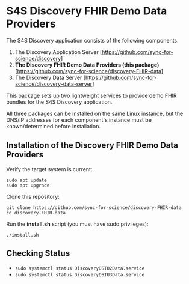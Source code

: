 # S4S Discovery FHIR Demo Data Providers

The S4S Discovery application consists of the following components:

1. The Discovery Application Server [<https://github.com/sync-for-science/discovery>]
2. **The Discovery FHIR Demo Data Providers (this package)** [<https://github.com/sync-for-science/discovery-FHIR-data>]
3. The Discovery Data Server [<https://github.com/sync-for-science/discovery-data-server>]

This package sets up two lightweight services to provide demo FHIR bundles for the S4S Discovery application.

All three packages can be installed on the same Linux instance, but the DNS/IP addresses for each component's instance must be known/determined before installation.

## Installation of the Discovery FHIR Demo Data Providers

Verify the target system is current:

    sudo apt update
    sudo apt upgrade

Clone this repository:

    git clone https://github.com/sync-for-science/discovery-FHIR-data
    cd discovery-FHIR-data

Run the **install.sh** script (you must have sudo privileges):

    ./install.sh

## Checking Status

- `sudo systemctl status DiscoveryDSTU2Data.service`
- `sudo systemctl status DiscoveryDSTU3Data.service`
